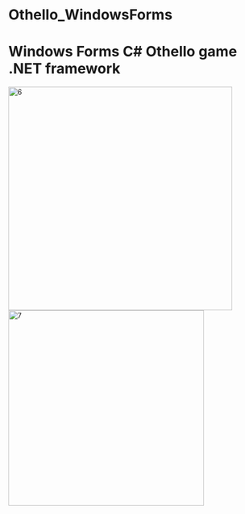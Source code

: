 ﻿# Othello_WindowsForms

# Windows Forms C# Othello game .NET framework
<img width="444" alt="6" src="https://user-images.githubusercontent.com/87165144/229476069-bfd49bed-b0e1-4b99-9f39-0a4821e031cd.png">
<img width="388" alt="7" src="https://user-images.githubusercontent.com/87165144/229476083-898beb18-f2a7-482b-8d58-32f712123d26.png">
